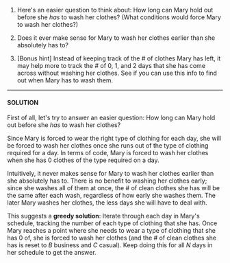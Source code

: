 1. Here's an easier question to think about: How long can Mary hold out before she *has* to wash her clothes? (What conditions would force Mary to wash her clothes?)

2. Does it ever make sense for Mary to wash her clothes earlier than she absolutely has to?

3. [Bonus hint] Instead of keeping track of the # of clothes Mary has left, it may help more to track the # of $0$, $1$, and $2$ days that she has come across without washing her clothes. See if you can use this info to find out when Mary has to wash them.

<hr>

#### SOLUTION

First of all, let's try to answer an easier question: How long can Mary hold out before she *has* to wash her clothes?

Since Mary is forced to wear the right type of clothing for each day, she will be forced to wash her clothes once she runs out of the type of clothing required for a day. In terms of code, Mary is forced to wash her clothes when she has $0$ clothes of the type required on a day.

Intuitively, it never makes sense for Mary to wash her clothes earlier than she absolutely has to. There is no benefit to washing her clothes early; since she washes all of them at once, the # of clean clothes she has will be the same after each wash, regardless of how early she washes them. The later Mary washes her clothes, the less days she will have to deal with.

This suggests a **greedy solution**: Iterate through each day in Mary's schedule, tracking the number of each type of clothing that she has. Once Mary reaches a point where she needs to wear a type of clothing that she has $0$ of, she is forced to wash her clothes (and the # of clean clothes she has is reset to $B$ business and $C$ casual). Keep doing this for all $N$ days in her schedule to get the answer.